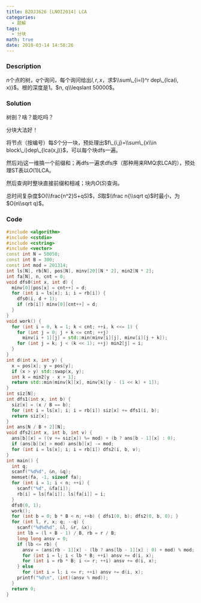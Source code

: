 ```yaml
---
title: BZOJ3626 [LNOI2014] LCA
categories:
  - 题解
tags:
  - 分块
math: true
date: 2018-03-14 14:58:26
---
```


### Description

$n$个点的树，$q$个询问，每个询问给出$l,r,x$，求$\\sum\_{i=l}^r dep\_{lca(i, x)}$。根的深度是$1$。$n, q\\leqslant 50000$。

<!--more-->

### Solution

树剖？啥？能吃吗？

分块大法好！

将节点（按编号）每$S$个分一块，预处理出$f\_{i,j}=\\sum\_{x\\in block\_i}dep\_{lca(x,j)}$，可以每个块dfs一遍。

然后对$j$这一维搞一个前缀和；再dfs一遍求dfs序（那种用来RMQ求LCA的），预处理ST表以$O(1)$LCA。

然后查询时整块直接前缀和相减；块内$O(S)$查询。

总时间复杂度$O(\\frac{n^2}S+qS)$，$S$取$\\frac n{\\sqrt q}$时最小，为$O(n\\sqrt q)$。

### Code

```cpp
#include <algorithm>
#include <cstdio>
#include <cstring>
#include <vector>
const int N = 50050;
const int B = 300;
const int mod = 201314;
int ls[N], rb[N], pos[N], minv[20][N * 2], min2[N * 2];
int fa[N], n, cnt = 0;
void dfs0(int x, int d) {
  minv[0][pos[x] = cnt++] = d;
  for (int i = ls[x]; i; i = rb[i]) {
    dfs0(i, d + 1);
    if (rb[i]) minv[0][cnt++] = d;
  }
}
void work() {
  for (int i = 0, k = 1; k < cnt; ++i, k <<= 1) {
    for (int j = 0; j + k <= cnt; ++j)
      minv[i + 1][j] = std::min(minv[i][j], minv[i][j + k]);
    for (int j = k; j < (k << 1); ++j) min2[j] = i;
  }
}
int d(int x, int y) {
  x = pos[x]; y = pos[y];
  if (x > y) std::swap(x, y);
  int k = min2[y - x + 1];
  return std::min(minv[k][x], minv[k][y - (1 << k) + 1]);
}
int siz[N];
int dfs1(int x, int b) {
  siz[x] = (x / B == b);
  for (int i = ls[x]; i; i = rb[i]) siz[x] += dfs1(i, b);
  return siz[x];
}
int ans[N / B + 2][N];
void dfs2(int x, int b, int v) {
  ans[b][x] = ((v += siz[x]) %= mod) + (b ? ans[b - 1][x] : 0);
  if (ans[b][x] > mod) ans[b][x] -= mod;
  for (int i = ls[x]; i; i = rb[i]) dfs2(i, b, v);
}
int main() {
  int q;
  scanf("%d%d", &n, &q);
  memset(fa, -1, sizeof fa);
  for (int i = 1; i < n; ++i) {
    scanf("%d", &fa[i]);
    rb[i] = ls[fa[i]]; ls[fa[i]] = i;
  }
  dfs0(0, 1);
  work();
  for (int b = 0; b * B < n; ++b) { dfs1(0, b); dfs2(0, b, 0); }
  for (int l, r, x; q; --q) {
    scanf("%d%d%d", &l, &r, &x);
    int lb = (l + B - 1) / B, rb = r / B;
    long long ansv = 0;
    if (lb <= rb) {
      ansv = (ans[rb - 1][x] - (lb ? ans[lb - 1][x] : 0) + mod) % mod;
      for (int i = l; i < lb * B; ++i) ansv += d(i, x);
      for (int i = rb * B; i <= r; ++i) ansv += d(i, x);
    } else
      for (int i = l; i <= r; ++i) ansv += d(i, x);
    printf("%d\n", (int)(ansv % mod));
  }
  return 0;
}
```

